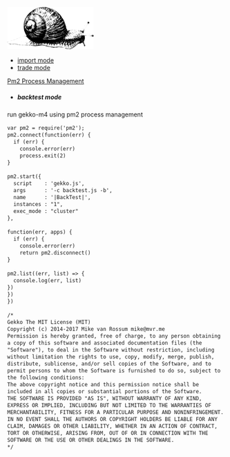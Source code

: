 <img src="https://github.com/universalbit-dev/gekko-m4/blob/master/images/snail.png" width="200" />


* [import mode]()
* [trade mode]()

[Pm2 Process Management](https://pm2.io/docs/runtime/guide/process-management/)

* ##### backtest mode
run gekko-m4 using pm2 process management

```
var pm2 = require('pm2');
pm2.connect(function(err) {
  if (err) {
    console.error(err)
    process.exit(2)
}

pm2.start({
  script    : 'gekko.js',
  args      : '-c backtest.js -b',
  name      : '|BackTest|',
  instances : "1",
  exec_mode : "cluster"
},

function(err, apps) {
  if (err) {
    console.error(err)
    return pm2.disconnect()
}

pm2.list((err, list) => {
  console.log(err, list)
})
})
})

/*
Gekko The MIT License (MIT)
Copyright (c) 2014-2017 Mike van Rossum mike@mvr.me
Permission is hereby granted, free of charge, to any person obtaining a copy of this software and associated documentation files (the "Software"), to deal in the Software without restriction, including without limitation the rights to use, copy, modify, merge, publish, distribute, sublicense, and/or sell copies of the Software, and to permit persons to whom the Software is furnished to do so, subject to the following conditions:
The above copyright notice and this permission notice shall be included in all copies or substantial portions of the Software.
THE SOFTWARE IS PROVIDED "AS IS", WITHOUT WARRANTY OF ANY KIND, EXPRESS OR IMPLIED, INCLUDING BUT NOT LIMITED TO THE WARRANTIES OF MERCHANTABILITY, FITNESS FOR A PARTICULAR PURPOSE AND NONINFRINGEMENT. IN NO EVENT SHALL THE AUTHORS OR COPYRIGHT HOLDERS BE LIABLE FOR ANY CLAIM, DAMAGES OR OTHER LIABILITY, WHETHER IN AN ACTION OF CONTRACT, TORT OR OTHERWISE, ARISING FROM, OUT OF OR IN CONNECTION WITH THE SOFTWARE OR THE USE OR OTHER DEALINGS IN THE SOFTWARE.
*/

```
